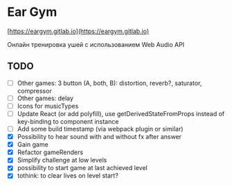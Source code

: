 # Ear Gym

[https://eargym.gitlab.io](https://eargym.gitlab.io)

Онлайн тренировка ушей с использованием Web Audio API

## TODO
- [ ] Other games: 3 button (A, both, B): distortion, reverb?, saturator, compressor
- [ ] Other games: delay
- [ ] Icons for musicTypes
- [ ] Update React (or add polyfill), use getDerivedStateFromProps instead of key-binding to component instance
- [ ] Add some build timestamp (via webpack plugin or similar)
- [x] Possibility to hear sound with and without fx after answer
- [x] Gain game
- [x] Refactor gameRenders
- [x] Simplify challenge at low levels
- [x] possibility to start game at last achieved level
- [x] tothink: to clear lives on level start?